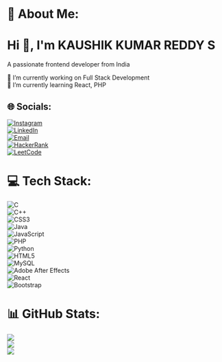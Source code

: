 # 💫 About Me:
# Hi 👋, I'm KAUSHIK KUMAR REDDY S


A passionate frontend developer from India


🔭 I’m currently working on Full Stack Development  
🌱 I’m currently learning React, PHP  

## 🌐 Socials:
[![Instagram](https://img.shields.io/badge/Instagram-%23E4405F.svg?logo=Instagram&logoColor=white)](https://instagram.com/kaushik_reddy_29)  
[![LinkedIn](https://img.shields.io/badge/LinkedIn-%230077B5.svg?logo=linkedin&logoColor=white)](https://linkedin.com/in/kaushik-kumar-reddy-s-614a76337)  
[![Email](https://img.shields.io/badge/Email-D14836?logo=gmail&logoColor=white)](mailto:kaushikkumarreddys@gmail.com)  
[![HackerRank](https://img.shields.io/badge/HackerRank-%232EC866.svg?logo=hackerrank&logoColor=white)](https://www.hackerrank.com/ks9114)  
[![LeetCode](https://img.shields.io/badge/LeetCode-%23FFA116.svg?logo=leetcode&logoColor=white)](https://leetcode.com/ADgajIxJlI)  

# 💻 Tech Stack:
![C](https://img.shields.io/badge/c-%2300599C.svg?style=for-the-badge&logo=c&logoColor=white)  
![C++](https://img.shields.io/badge/c++-%2300599C.svg?style=for-the-badge&logo=c%2B%2B&logoColor=white)  
![CSS3](https://img.shields.io/badge/css3-%231572B6.svg?style=for-the-badge&logo=css3&logoColor=white)  
![Java](https://img.shields.io/badge/java-%23ED8B00.svg?style=for-the-badge&logo=openjdk&logoColor=white)  
![JavaScript](https://img.shields.io/badge/javascript-%23323330.svg?style=for-the-badge&logo=javascript&logoColor=%23F7DF1E)  
![PHP](https://img.shields.io/badge/php-%23777BB4.svg?style=for-the-badge&logo=php&logoColor=white)  
![Python](https://img.shields.io/badge/python-3670A0?style=for-the-badge&logo=python&logoColor=ffdd54)  
![HTML5](https://img.shields.io/badge/html5-%23E34F26.svg?style=for-the-badge&logo=html5&logoColor=white)  
![MySQL](https://img.shields.io/badge/mysql-4479A1.svg?style=for-the-badge&logo=mysql&logoColor=white)  
![Adobe After Effects](https://img.shields.io/badge/Adobe%20After%20Effects-9999FF.svg?style=for-the-badge&logo=Adobe%20After%20Effects&logoColor=white)  
![React](https://img.shields.io/badge/react-%2320232a.svg?style=for-the-badge&logo=react&logoColor=%2361DAFB)  
![Bootstrap](https://img.shields.io/badge/bootstrap-%238511FA.svg?style=for-the-badge&logo=bootstrap&logoColor=white)  

# 📊 GitHub Stats:
![](https://github-readme-stats.vercel.app/api?username=Kaushik-29&theme=neon&hide_border=false&include_all_commits=false&count_private=false)  
![](https://github-readme-streak-stats.herokuapp.com/?user=Kaushik-29&theme=neon&hide_border=false)  
![](https://github-readme-stats.vercel.app/api/top-langs/?username=Kaushik-29&theme=neon&hide_border=false&include_all_commits=false&count_private=false&layout=compact)  
